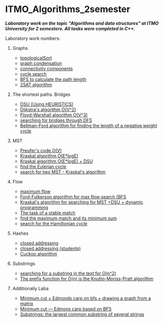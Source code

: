 # ITMO_Algorithms_2semester

***Laboratory work on the topic "Algorithms and data structures" at ITMO University for 2 semesters. All tasks were completed in C++.***


Laboratory work numbers:
1. Graphs
    - [topologicalSort](https://github.com/mkscac/ITMO_Algorithms_2semester/blob/main/laboratory%201/1_A.cpp)
    - [graph condensation](https://github.com/mkscac/ITMO_Algorithms_2semester/blob/main/laboratory%201/2_B.cpp)
    - [connectivity components](https://github.com/mkscac/ITMO_Algorithms_2semester/blob/main/laboratory%201/3_C.cpp)
    - [cycle search](https://github.com/mkscac/ITMO_Algorithms_2semester/blob/main/laboratory%201/5_E.cpp)
    - [BFS to calculate the path length](https://github.com/mkscac/ITMO_Algorithms_2semester/blob/main/laboratory%201/6_F.cpp)
    - [2SAT algorithm](https://github.com/mkscac/ITMO_Algorithms_2semester/blob/main/laboratory%201/8_H.cpp)

2. The shortest paths. Bridges
    - [DSU (Using HEURISTICS)](https://github.com/mkscac/ITMO_Algorithms_2semester/blob/main/laboratory%202/2_B.cpp)
    - [Dijkstra's algorithm O(V^2)](https://github.com/mkscac/ITMO_Algorithms_2semester/blob/main/laboratory%202/3_C.cpp)
    - [Floyd-Warshall algorithm O(V^3)](https://github.com/mkscac/ITMO_Algorithms_2semester/blob/main/laboratory%202/4_D.cpp)
    - [searching for bridges through DFS](https://github.com/mkscac/ITMO_Algorithms_2semester/blob/main/laboratory%202/5_E.cpp)
    - [Bellman-Ford algorithm for finding the length of a negative weight cycle](https://github.com/mkscac/ITMO_Algorithms_2semester/blob/main/laboratory%202/6_F.cpp)

3. MST
    - [Preufer's code O(V)](https://github.com/mkscac/ITMO_Algorithms_2semester/blob/main/laboratory%203/1_A.cpp)
    - [Kraskal algorithm O(E*logE)](https://github.com/mkscac/ITMO_Algorithms_2semester/blob/main/laboratory%203/2_B.cpp)
    - [Kraskal algorithm O(E*logE) + DSU](https://github.com/mkscac/ITMO_Algorithms_2semester/blob/main/laboratory%203/3_C.cpp)
    - [find the Eulerian cycle](https://github.com/mkscac/ITMO_Algorithms_2semester/blob/main/laboratory%203/4_D.cpp)
    - [search for two MST - Kraskal's algorithm](https://github.com/mkscac/ITMO_Algorithms_2semester/blob/main/laboratory%203/6_F.cpp)

4. Flow
    - [maximum flow](https://github.com/mkscac/ITMO_Algorithms_2semester/blob/main/laboratory%204/1_A.cpp)
    - [Ford-Fulkerson algorithm for max flow search (BFS](https://github.com/mkscac/ITMO_Algorithms_2semester/blob/main/laboratory%204/2_B.cpp)
    - [Kraskal's algorithm for searching for MST +DSU + dynamic programming](https://github.com/mkscac/ITMO_Algorithms_2semester/blob/main/laboratory%204/3_C.cpp)
    - [The task of a stable match](https://github.com/mkscac/ITMO_Algorithms_2semester/blob/main/laboratory%204/4_D.cpp)
    - [find the maximum match and its minimum sum](https://github.com/mkscac/ITMO_Algorithms_2semester/blob/main/laboratory%204/6_F.cpp)
    - [search for the Hamiltonian cycle](https://github.com/mkscac/ITMO_Algorithms_2semester/blob/main/laboratory%204/7_G.cpp)

5. Hashes
    - [closed addressing](https://github.com/mkscac/ITMO_Algorithms_2semester/blob/main/laboratory%205/3_C.cpp)
    - [closed addressing (students)](https://github.com/mkscac/ITMO_Algorithms_2semester/blob/main/laboratory%205/4_D.cpp)
    - [Cuckoo algorithm](https://github.com/mkscac/ITMO_Algorithms_2semester/blob/main/laboratory%205/6_F.cpp)

6. Substrings
    - [searching for a substring in the text for O(n^2)](https://github.com/mkscac/ITMO_Algorithms_2semester/blob/main/laboratory%206/1_A.cpp)
    - [The prefix function for O(n) is the Knutto-Moriss-Pratt algorithm](https://github.com/mkscac/ITMO_Algorithms_2semester/blob/main/laboratory%206/2_B.cpp)

7. Additionally Laba
    - [Minimum cut + Edmonds carp on bfs + drawing a graph from a matrix](https://github.com/mkscac/ITMO_Algorithms_2semester/blob/main/laboratory%207/1_dop.cpp)
    - [Minimum cut — Edmons carp based on BFS](https://github.com/mkscac/ITMO_Algorithms_2semester/blob/main/laboratory%207/2_dop.cpp)
    - [Substrings: the largest common substring of several strings](https://github.com/mkscac/ITMO_Algorithms_2semester/blob/main/laboratory%207/3_dop.cpp)